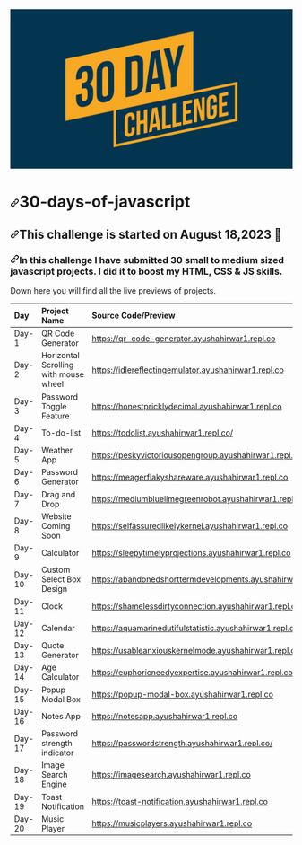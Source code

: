 <img src="https://github.com/Ayush-AH/30-days-of-javascript/blob/main/30DayChallenge.jpg?raw=true" style="max-width: 100%;">
<h1 tabindex="-1" dir="auto"><a id="user-content-51days51submits" class="anchor" aria-hidden="true" href="#51days51submits"><svg class="octicon octicon-link" viewBox="0 0 16 16" version="1.1" width="16" height="16" aria-hidden="true"><path d="m7.775 3.275 1.25-1.25a3.5 3.5 0 1 1 4.95 4.95l-2.5 2.5a3.5 3.5 0 0 1-4.95 0 .751.751 0 0 1 .018-1.042.751.751 0 0 1 1.042-.018 1.998 1.998 0 0 0 2.83 0l2.5-2.5a2.002 2.002 0 0 0-2.83-2.83l-1.25 1.25a.751.751 0 0 1-1.042-.018.751.751 0 0 1-.018-1.042Zm-4.69 9.64a1.998 1.998 0 0 0 2.83 0l1.25-1.25a.751.751 0 0 1 1.042.018.751.751 0 0 1 .018 1.042l-1.25 1.25a3.5 3.5 0 1 1-4.95-4.95l2.5-2.5a3.5 3.5 0 0 1 4.95 0 .751.751 0 0 1-.018 1.042.751.751 0 0 1-1.042.018 1.998 1.998 0 0 0-2.83 0l-2.5 2.5a1.998 1.998 0 0 0 0 2.83Z"></path></svg></a>30-days-of-javascript</h1>
<h2 tabindex="-1" dir="auto"><a id="user-content-this-challenge-is-started-on-february-252021-" class="anchor" aria-hidden="true" href="#this-challenge-is-started-on-August-182023-"><svg class="octicon octicon-link" viewBox="0 0 16 16" version="1.1" width="16" height="16" aria-hidden="true"><path d="m7.775 3.275 1.25-1.25a3.5 3.5 0 1 1 4.95 4.95l-2.5 2.5a3.5 3.5 0 0 1-4.95 0 .751.751 0 0 1 .018-1.042.751.751 0 0 1 1.042-.018 1.998 1.998 0 0 0 2.83 0l2.5-2.5a2.002 2.002 0 0 0-2.83-2.83l-1.25 1.25a.751.751 0 0 1-1.042-.018.751.751 0 0 1-.018-1.042Zm-4.69 9.64a1.998 1.998 0 0 0 2.83 0l1.25-1.25a.751.751 0 0 1 1.042.018.751.751 0 0 1 .018 1.042l-1.25 1.25a3.5 3.5 0 1 1-4.95-4.95l2.5-2.5a3.5 3.5 0 0 1 4.95 0 .751.751 0 0 1-.018 1.042.751.751 0 0 1-1.042.018 1.998 1.998 0 0 0-2.83 0l-2.5 2.5a1.998 1.998 0 0 0 0 2.83Z"></path></svg></a>This challenge is started on August  18,2023 <g-emoji class="g-emoji" alias="date" fallback-src="https://github.githubassets.com/images/icons/emoji/unicode/1f4c5.png">📅</g-emoji></h2>
<h3 tabindex="-1" dir="auto"><a id="user-content-in-this-challenge-a-submitted-51-little-to-medium-size-projects-sometimes-i-did-a-little-website-component-or-sometimes-some-javascript-app-as-a-submit-i-did-it-to-boost-my-html-css--js-skills" class="anchor" aria-hidden="true" href="#in-this-challenge-a-submitted-51-little-to-medium-size-projects-sometimes-i-did-a-little-website-component-or-sometimes-some-javascript-app-as-a-submit-i-did-it-to-boost-my-html-css--js-skills"><svg class="octicon octicon-link" viewBox="0 0 16 16" version="1.1" width="16" height="16" aria-hidden="true"><path d="m7.775 3.275 1.25-1.25a3.5 3.5 0 1 1 4.95 4.95l-2.5 2.5a3.5 3.5 0 0 1-4.95 0 .751.751 0 0 1 .018-1.042.751.751 0 0 1 1.042-.018 1.998 1.998 0 0 0 2.83 0l2.5-2.5a2.002 2.002 0 0 0-2.83-2.83l-1.25 1.25a.751.751 0 0 1-1.042-.018.751.751 0 0 1-.018-1.042Zm-4.69 9.64a1.998 1.998 0 0 0 2.83 0l1.25-1.25a.751.751 0 0 1 1.042.018.751.751 0 0 1 .018 1.042l-1.25 1.25a3.5 3.5 0 1 1-4.95-4.95l2.5-2.5a3.5 3.5 0 0 1 4.95 0 .751.751 0 0 1-.018 1.042.751.751 0 0 1-1.042.018 1.998 1.998 0 0 0-2.83 0l-2.5 2.5a1.998 1.998 0 0 0 0 2.83Z"></path></svg></a>In this challenge I have submitted 30 small to medium sized javascript projects. I did it to boost my HTML, CSS & JS skills.</h3>
<p dir="auto">Down here you will find all the live previews of projects.</p>
<table>
<thead>
<tr>
<th align="left">Day</th>
<th align="left">Project Name</th>
<th align="left">Source Code/Preview</th>
</tr>
</thead>
<tbody>
<tr>
<td align="left">Day-1</td>
<td align="left">QR Code Generator</td>
<td align="left"><a href="https://qr-code-generator.ayushahirwar1.repl.co" rel="nofollow">https://qr-code-generator.ayushahirwar1.repl.co</a></td>
</tr>
<tr>
<td align="left">Day-2</td>
<td align="left">Horizontal Scrolling with mouse wheel</td>
<td align="left"><a href="https://idlereflectingemulator.ayushahirwar1.repl.co" rel="nofollow">https://idlereflectingemulator.ayushahirwar1.repl.co</a></td>
</tr>
<tr>
<td align="left">Day-3</td>
<td align="left">Password Toggle Feature</td>
<td align="left"><a href="https://honestpricklydecimal.ayushahirwar1.repl.co" rel="nofollow">https://honestpricklydecimal.ayushahirwar1.repl.co</a></td>
</tr>
<tr>
<td align="left">Day-4</td>
<td align="left">To-do-list</td>
<td align="left"><a href="https://todolist.ayushahirwar1.repl.co/" rel="nofollow">https://todolist.ayushahirwar1.repl.co/</a></td>
</tr>
<tr>
<td align="left">Day-5</td>
<td align="left">Weather App</td>
<td align="left"><a href="https://peskyvictoriousopengroup.ayushahirwar1.repl.co" rel="nofollow">https://peskyvictoriousopengroup.ayushahirwar1.repl.co</a></td>
</tr>
<tr>
<td align="left">Day-6</td>
<td align="left">Password Generator</td>
<td align="left"><a href="https://meagerflakyshareware.ayushahirwar1.repl.co" rel="nofollow">https://meagerflakyshareware.ayushahirwar1.repl.co</a></td>
</tr>
<tr>
<td align="left">Day-7</td>
<td align="left">Drag and Drop</td>
<td align="left"><a href="https://mediumbluelimegreenrobot.ayushahirwar1.repl.co" rel="nofollow">https://mediumbluelimegreenrobot.ayushahirwar1.repl.co</a></td>
</tr>
<tr>
<td align="left">Day-8</td>
<td align="left">Website Coming Soon</td>
<td align="left"><a href="https://selfassuredlikelykernel.ayushahirwar1.repl.co" rel="nofollow">https://selfassuredlikelykernel.ayushahirwar1.repl.co</a></td>
</tr>
<tr>
<td align="left">Day-9</td>
<td align="left">Calculator</td>
<td align="left"><a href="https://sleepytimelyprojections.ayushahirwar1.repl.co" rel="nofollow">https://sleepytimelyprojections.ayushahirwar1.repl.co</a></td>
</tr>
<tr>
<td align="left">Day-10</td>
<td align="left">Custom Select Box Design</td>
<td align="left"><a href="https://abandonedshorttermdevelopments.ayushahirwar1.repl.co" rel="nofollow">https://abandonedshorttermdevelopments.ayushahirwar1.repl.co</a></td>
</tr>
<tr>
<td align="left">Day-11</td>
<td align="left">Clock</td>
<td align="left"><a href="https://shamelessdirtyconnection.ayushahirwar1.repl.co" rel="nofollow">https://shamelessdirtyconnection.ayushahirwar1.repl.co</a></td>
</tr>
<tr>
<td align="left">Day-12</td>
<td align="left">Calendar</td>
<td align="left"><a href="https://aquamarinedutifulstatistic.ayushahirwar1.repl.co" rel="nofollow">https://aquamarinedutifulstatistic.ayushahirwar1.repl.co</a></td>
</tr>
<tr>
<td align="left">Day-13</td>
<td align="left">Quote Generator</td>
<td align="left"><a href="https://usableanxiouskernelmode.ayushahirwar1.repl.co" rel="nofollow">https://usableanxiouskernelmode.ayushahirwar1.repl.co</a></td>
</tr>
<tr>
<td align="left">Day-14</td>
<td align="left">Age Calculator</td>
<td align="left"><a href="https://euphoricneedyexpertise.ayushahirwar1.repl.co" rel="nofollow">https://euphoricneedyexpertise.ayushahirwar1.repl.co/</a></td>
</tr>
<tr>
<td align="left">Day-15</td>
<td align="left">Popup Modal Box</td>
<td align="left"><a href="https://popup-modal-box.ayushahirwar1.repl.co" rel="nofollow">https://popup-modal-box.ayushahirwar1.repl.co</a></td>
</tr>
<tr>
<td align="left">Day-16</td>
<td align="left">Notes App</td>
<td align="left"><a href="https://notesapp.ayushahirwar1.repl.co" rel="nofollow">https://notesapp.ayushahirwar1.repl.co</a></td>
</tr>
<tr>
<td align="left">Day-17</td>
<td align="left">Password strength indicator</td>
<td align="left"><a href="https://passwordstrength.ayushahirwar1.repl.co" rel="nofollow">https://passwordstrength.ayushahirwar1.repl.co/</a></td>
</tr>
  <tr>
<td align="left">Day-18</td>
<td align="left">Image Search Engine</td>
<td align="left"><a href="https://imagesearch.ayushahirwar1.repl.co" rel="nofollow">https://imagesearch.ayushahirwar1.repl.co</a></td>
</tr>
 <tr>
<td align="left">Day-19</td>
<td align="left">Toast Notification</td>
<td align="left"><a href="https://toast-notification.ayushahirwar1.repl.co" rel="nofollow">https://toast-notification.ayushahirwar1.repl.co</a></td>
</tr>
<tr>
<td align="left">Day-20</td>
<td align="left">Music Player</td>
<td align="left"><a href="https://musicplayers.ayushahirwar1.repl.co/" rel="nofollow">https://musicplayers.ayushahirwar1.repl.co</a></td>
</tr>

</tbody>
</table>

